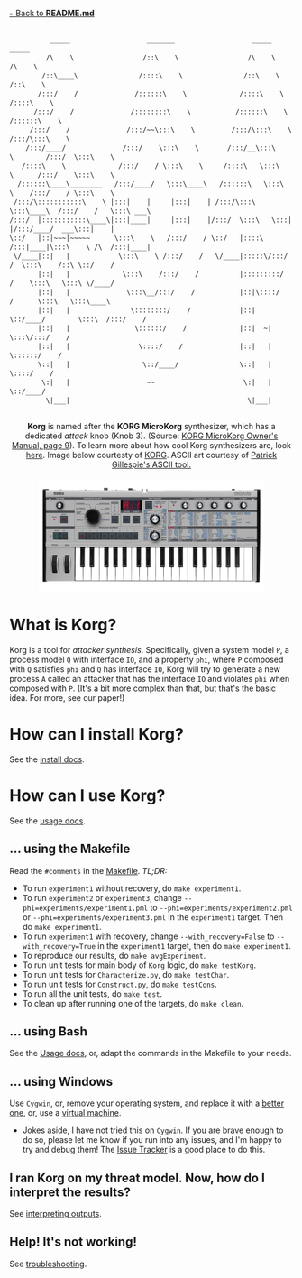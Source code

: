 [`↞` Back to **README.md**](../README.md)

````

          _____                   _______                   _____                    _____          
         /\    \                 /::\    \                 /\    \                  /\    \         
        /::\____\               /::::\    \               /::\    \                /::\    \        
       /:::/    /              /::::::\    \             /::::\    \              /::::\    \       
      /:::/    /              /::::::::\    \           /::::::\    \            /::::::\    \      
     /:::/    /              /:::/~~\:::\    \         /:::/\:::\    \          /:::/\:::\    \     
    /:::/____/              /:::/    \:::\    \       /:::/__\:::\    \        /:::/  \:::\    \    
   /::::\    \             /:::/    / \:::\    \     /::::\   \:::\    \      /:::/    \:::\    \   
  /::::::\____\________   /:::/____/   \:::\____\   /::::::\   \:::\    \    /:::/    / \:::\    \  
 /:::/\:::::::::::\    \ |:::|    |     |:::|    | /:::/\:::\   \:::\____\  /:::/    /   \:::\ ___\ 
/:::/  |:::::::::::\____\|:::|____|     |:::|    |/:::/  \:::\   \:::|    |/:::/____/  ___\:::|    |
\::/   |::|~~~|~~~~~      \:::\    \   /:::/    / \::/   |::::\  /:::|____|\:::\    \ /\  /:::|____|
 \/____|::|   |            \:::\    \ /:::/    /   \/____|:::::\/:::/    /  \:::\    /::\ \::/    / 
       |::|   |             \:::\    /:::/    /          |:::::::::/    /    \:::\   \:::\ \/____/  
       |::|   |              \:::\__/:::/    /           |::|\::::/    /      \:::\   \:::\____\    
       |::|   |               \::::::::/    /            |::| \::/____/        \:::\  /:::/    /    
       |::|   |                \::::::/    /             |::|  ~|               \:::\/:::/    /     
       |::|   |                 \::::/    /              |::|   |                \::::::/    /      
       \::|   |                  \::/____/               \::|   |                 \::::/    /       
        \:|   |                   ~~                      \:|   |                  \::/____/        
         \|___|                                            \|___|                                   
                                                                                                    

````

<p align="center">
	<b>Korg</b> is named after the <b>KORG MicroKorg</b> synthesizer, which has a dedicated <i>attack</i> knob (Knob 3).  (Source: <a href="https://cdn.korg.com/us/support/download/files/8f226053113b3be59753dcce14e74cca.pdf">KORG MicroKorg Owner's Manual, page 9</a>).  To learn more about how cool Korg synthesizers are, look <a href="https://www.theverge.com/2020/3/16/21181915/synth-apps-free-moog-korg-kaossilator-minimoog-model-d-coronavirus">here</a>.  Image below courtesty of <a href="https://www.korg.com/us/products/synthesizers/microkorg/">KORG</a>.  ASCII art courtesy of <a href="http://patorjk.com/software/taag/#p=display&f=Alpha&t=KORG">Patrick Gillespie's ASCII tool.</a>
	<br><br>
	<img src="images/korg.png">
</p>

# What is Korg?

Korg is a tool for *attacker synthesis*.  Specifically, given a system model `P`, a process model `Q` with interface `IO`, and a property `phi`, where `P` composed with `Q` satisfies `phi` and `Q` has interface `IO`, Korg will try to generate a new process `A` called an attacker that has the interface `IO` and violates `phi` when composed with `P`.  (It's a bit more complex than that, but that's the basic idea.  For more, see our paper!)

# How can I install Korg?

See the [install docs](Install.md).

# How can I use Korg?

See the [usage docs](Usage.md).

## ... using the Makefile

Read the `#comments` in the [Makefile](../Makefile).  *TL;DR:*

* To run `experiment1` without recovery, do `make experiment1`.
* To run `experiment2` or `experiment3`, change `--phi=experiments/experiment1.pml` to `--phi=experiments/experiment2.pml` or `--phi=experiments/experiment3.pml` in the `experiment1` target.  Then do `make experiment1`.
* To run `experiment1` with recovery, change `--with_recovery=False` to `--with_recovery=True` in the `experiment1` target, then do `make experiment1`.
* To reproduce our results, do `make avgExperiment`.
* To run unit tests for main body of `Korg` logic, do `make testKorg`.
* To run unit tests for `Characterize.py`, do `make testChar`.
* To run unit tests for `Construct.py`, do `make testCons`.
* To run all the unit tests, do `make test`.
* To clean up after running one of the targets, do `make clean`.

## ... using Bash

See the [Usage docs](Usage.md), or, adapt the commands in the Makefile to your needs.

## ... using Windows

Use `Cygwin`, or, remove your operating system, and replace it with a [better one](https://www.linuxmint.com/), or, use a [virtual machine](https://www.virtualbox.org/).

* Jokes aside, I have not tried this on `Cygwin`.  If you are brave enough to do so, please let me know if you run into any issues, and I'm happy to try and debug them!  The [Issue Tracker](https://github.com/maxvonhippel/AttackerSynthesis/issues) is a good place to do this.

## I ran Korg on my threat model.  Now, how do I interpret the results?

See [interpreting outputs](InterpretingOutputs.md).

## Help!  It's not working!

See [troubleshooting](Troubleshooting.md).